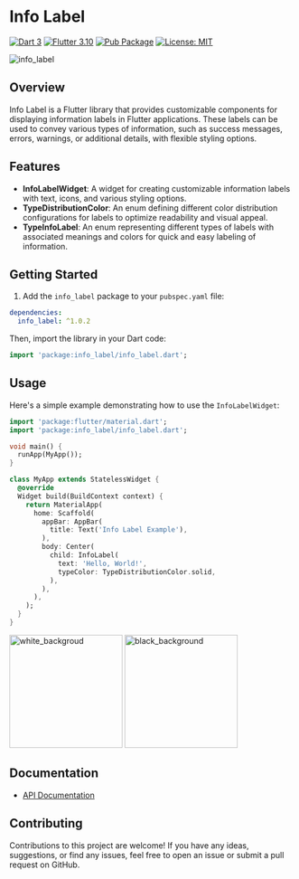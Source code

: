 # Info Label

[![Dart 3](https://img.shields.io/badge/Dart-3%2B-blue.svg)](https://dart.dev/)
[![Flutter 3.10](https://img.shields.io/badge/Flutter-3%2B-blue.svg)](https://flutter.dev/)
[![Pub Package](https://img.shields.io/pub/v/info_label.svg)](https://pub.dev/packages/info_label)
[![License: MIT](https://img.shields.io/badge/License-MIT-yellow.svg)](https://opensource.org/licenses/MIT)

![info_label](https://github.com/JhonaCodes/info_label/assets/53523825/93dbd9f1-a589-45c5-bbd2-32d224d5bd48)


## Overview

Info Label is a Flutter library that provides customizable components for displaying information labels in Flutter applications. These labels can be used to convey various types of information, such as success messages, errors, warnings, or additional details, with flexible styling options.

## Features

- **InfoLabelWidget**: A widget for creating customizable information labels with text, icons, and various styling options.
- **TypeDistributionColor**: An enum defining different color distribution configurations for labels to optimize readability and visual appeal.
- **TypeInfoLabel**: An enum representing different types of labels with associated meanings and colors for quick and easy labeling of information.

## Getting Started

1. Add the `info_label` package to your `pubspec.yaml` file:

```yaml
dependencies:
  info_label: ^1.0.2
```

Then, import the library in your Dart code:

```dart
import 'package:info_label/info_label.dart';
```

## Usage

Here's a simple example demonstrating how to use the `InfoLabelWidget`:

```dart
import 'package:flutter/material.dart';
import 'package:info_label/info_label.dart';

void main() {
  runApp(MyApp());
}

class MyApp extends StatelessWidget {
  @override
  Widget build(BuildContext context) {
    return MaterialApp(
      home: Scaffold(
        appBar: AppBar(
          title: Text('Info Label Example'),
        ),
        body: Center(
          child: InfoLabel(
            text: 'Hello, World!',
            typeColor: TypeDistributionColor.solid,
          ),
        ),
      ),
    );
  }
}
```
<img width="200" alt="white_backgroud" src="https://github.com/JhonaCodes/info_label/assets/53523825/f59a4468-7303-4757-932c-b02aada584c7">

<img width="200" alt="black_background" src="https://github.com/JhonaCodes/info_label/assets/53523825/9f818316-2be0-4a19-aa09-42a2759fe072">

## Documentation

- [API Documentation](https://pub.dev/documentation/info_label/latest/)

## Contributing

Contributions to this project are welcome! If you have any ideas, suggestions, or find any issues, feel free to open an issue or submit a pull request on GitHub.

